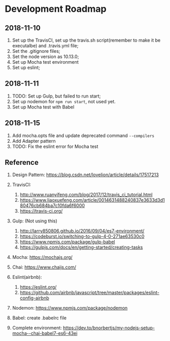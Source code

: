 # Development Roadmap

## 2018-11-10

1. Set up the TravisCI, set up the travis.sh script(remember to make it be executalbe) and .travis.yml file;
2. Set the .gitignore files;
3. Set the node version as 10.13.0;
4. Set up Mocha test environment
5. Set up eslint;

## 2018-11-11

1. TODO: Set up Gulp, but failed to run start;
2. Set up nodemon for `npm run start`, not used yet.
3. Set up Mocha test with Babel

## 2018-11-15

1. Add mocha.opts file and update deprecated command `--compilers`
2. Add Adapter pattern
3. TODO: Fix the eslint error for Mocha test

## Reference

1. Design Pattern: https://blog.csdn.net/lovelion/article/details/17517213

2. TravisCI:
   1. http://www.ruanyifeng.com/blog/2017/12/travis_ci_tutorial.html
   2. https://www.liaoxuefeng.com/article/0014631488240837e3633d3d180476cb684ba7c10fda6f6000
   3. https://travis-ci.org/

3. Gulp: (Not using this)
   1. http://larry850806.github.io/2016/09/04/es7-environment/
   2. https://codeburst.io/switching-to-gulp-4-0-271ae63530c0
   3. https://www.npmjs.com/package/gulp-babel
   4. https://gulpjs.com/docs/en/getting-started/creating-tasks

4. Mocha: https://mochajs.org/

5. Chai: https://www.chaijs.com/

6. Eslint(airbnb):
   1. https://eslint.org/
   2. https://github.com/airbnb/javascript/tree/master/packages/eslint-config-airbnb

7. Nodemon: https://www.npmjs.com/package/nodemon

8. Babel: create .babelrc file

9. Complete environment: https://dev.to/bnorbertjs/my-nodejs-setup-mocha--chai-babel7-es6-43ei